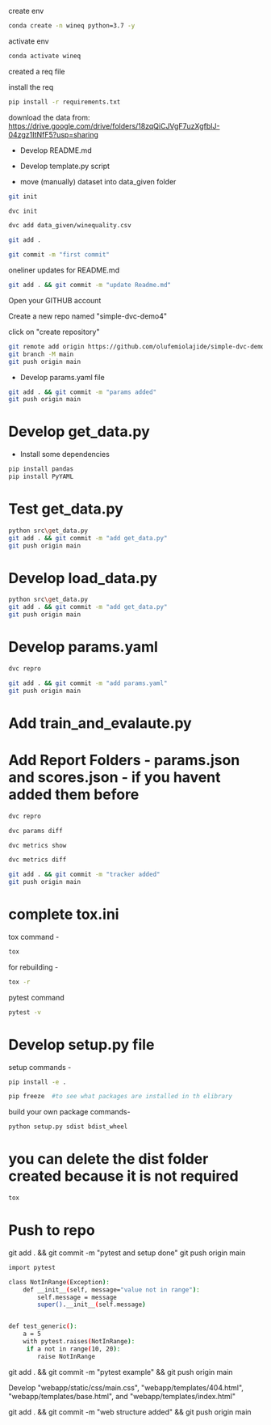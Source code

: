 create env 

```bash
conda create -n wineq python=3.7 -y
```

activate env
```bash
conda activate wineq
```

created a req file

install the req
```bash
pip install -r requirements.txt
```
download the data from:  https://drive.google.com/drive/folders/18zqQiCJVgF7uzXgfbIJ-04zgz1ItNfF5?usp=sharing

- Develop README.md

- Develop template.py script

- move (manually) dataset into data_given folder

```bash
git init
```
```bash
dvc init 
```
```bash
dvc add data_given/winequality.csv
```
```bash
git add .
```
```bash
git commit -m "first commit"
```

oneliner updates  for README.md

```bash
git add . && git commit -m "update Readme.md"
```

Open your GITHUB account

Create a new repo named "simple-dvc-demo4"

click on "create repository"

```bash
git remote add origin https://github.com/olufemiolajide/simple-dvc-demo4.git
git branch -M main
git push origin main
```

- Develop params.yaml file

```bash
git add . && git commit -m "params added"
git push origin main
```

# Develop get_data.py

- Install some dependencies

```bash
pip install pandas
pip install PyYAML
```

# Test get_data.py

```bash
python src\get_data.py
git add . && git commit -m "add get_data.py"
git push origin main
```

# Develop load_data.py

```bash
python src\get_data.py
git add . && git commit -m "add get_data.py"
git push origin main
```

# Develop params.yaml
```bash
dvc repro

git add . && git commit -m "add params.yaml"
git push origin main
```

# Add train_and_evalaute.py 

# Add Report Folders - params.json and scores.json - if you havent added them before

```bash
dvc repro

dvc params diff

dvc metrics show

dvc metrics diff

git add . && git commit -m "tracker added"
git push origin main
```

# complete tox.ini

tox command -
```bash
tox
```
for rebuilding -
```bash
tox -r 
```
pytest command
```bash
pytest -v
```
# Develop setup.py file
setup commands -
```bash
pip install -e . 

pip freeze  #to see what packages are installed in th elibrary
```


build your own package commands- 
```bash
python setup.py sdist bdist_wheel
```
# you can delete the dist folder created because it is not required

```bash
tox
```

# Push to repo
git add . && git commit -m "pytest and setup done"
git push origin main



```bash
import pytest

class NotInRange(Exception):
    def __init__(self, message="value not in range"):
        self.message = message
        super().__init__(self.message)


def test_generic():
    a = 5
    with pytest.raises(NotInRange):
     if a not in range(10, 20):
        raise NotInRange
```

git add . && git commit -m "pytest example" && git push origin main

Develop "webapp/static/css/main.css", "webapp/templates/404.html", "webapp/templates/base.html", and "webapp/templates/index.html"

git add . && git commit -m "web structure added" && git push origin main